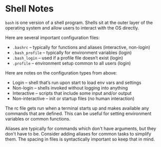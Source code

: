 # Shell Notes

`bash` is one version of a shell program. Shells sit at the outer layer of the operating system and allow users to interact with the OS directly.

Here are several important configuration files:

- `.bashrc` – typically for functions and aliases (interactive, non-login)
- `.bash_profile` – typically for environment variables (login)
- `.bash_login` – used if a profile file doesn’t exist (login)
- `.profile` – environment setup common to all users (login)

Here are notes on the configuration types from above:

- Login – shell that’s run upon start to load env vars and settings
- Non-login – shells invoked without logging into anything
- Interactive – scripts that include some input and/or output
- Non-interactive – init or startup files (no human interaction)

The rc file gets run when a terminal starts up and makes available any commands that are defined. This can be useful for setting environment variables or common functions.

Aliases are typically for commands which don't have arguments, but they don't have to be. Consider adding aliases for common tasks to simplify them. The spacing in files is syntactically important so keep that in mind.
